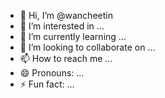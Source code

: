 - 👋 Hi, I’m @wancheetin
- 👀 I’m interested in ...
- 🌱 I’m currently learning ...
- 💞️ I’m looking to collaborate on ...
- 📫 How to reach me ...
- 😄 Pronouns: ...
- ⚡ Fun fact: ...

<!---
wancheetin/wancheetin is a ✨ special ✨ repository because its `README.md` (this file) appears on your GitHub profile.
You can click the Preview link to take a look at your changes.
--->
